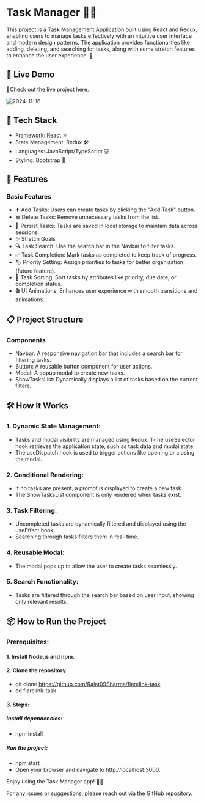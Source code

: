 # Task Manager 📝🚀

This project is a Task Management Application built using React and Redux, enabling users to manage tasks effectively with an intuitive user interface and modern design patterns. 
The application provides functionalities like adding, deleting, and searching for tasks, along with some stretch features to enhance the user experience. 🎯


## 🚀 Live Demo
[🔗](https://venerable-bubblegum-c76508.netlify.app/)Check out the live project here.


![2024-11-16](https://github.com/user-attachments/assets/65d674f2-9c5e-49d6-8678-76d9cb47a214)


## 📂 Tech Stack
- Framework: React ⚛️
- State Management: Redux 🛠️
- Languages: JavaScript/TypeScript 💻
- Styling: Bootstrap 🎨
  
 
## 🌟 Features
### Basic Features
- ➕ Add Tasks: Users can create tasks by clicking the "Add Task" button.
- 🗑️ Delete Tasks: Remove unnecessary tasks from the list.
- 💾 Persist Tasks: Tasks are saved in local storage to maintain data across sessions.
- ✨ Stretch Goals
- 🔍 Task Search: Use the search bar in the Navbar to filter tasks.
- ✅ Task Completion: Mark tasks as completed to keep track of progress.
- 🏷️ Priority Setting: Assign priorities to tasks for better organization (future feature).
- 🔄 Task Sorting: Sort tasks by attributes like priority, due date, or completion status.
- 🎬 UI Animations: Enhances user experience with smooth transitions and animations.
  

## 📋 Project Structure
### Components
- Navbar: A responsive navigation bar that includes a search bar for filtering tasks.
- Button: A reusable button component for user actions.
- Modal: A popup modal to create new tasks.
- ShowTasksList: Dynamically displays a list of tasks based on the current filters.
  

## 🛠️ How It Works
### 1. Dynamic State Management:
- Tasks and modal visibility are managed using Redux.
T- he useSelector hook retrieves the application state, such as task data and modal state.
- The useDispatch hook is used to trigger actions like opening or closing the modal.

### 2. Conditional Rendering:
- If no tasks are present, a prompt is displayed to create a new task.
- The ShowTasksList component is only rendered when tasks exist.

### 3. Task Filtering:
- Uncompleted tasks are dynamically filtered and displayed using the useEffect hook.
- Searching through tasks filters them in real-time.

### 4. Reusable Modal:
- The modal pops up to allow the user to create tasks seamlessly.

### 5. Search Functionality:
- Tasks are filtered through the search bar based on user input, showing only relevant results.
  

## 📦 How to Run the Project
### Prerequisites:
#### 1. Install Node.js and npm.
#### 2. Clone the repository:
- git clone https://github.com/Rajat09Sharma/flarelink-task
- cd flarelink-task

#### 3. Steps:
##### Install dependencies:
- npm install
##### Run the project:
- npm start
- Open your browser and navigate to http://localhost:3000.



Enjoy using the Task Manager app! 📝✨

For any issues or suggestions, please reach out via the GitHub repository.
